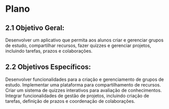 # Plano
## 2.1 Objetivo Geral:
Desenvolver um aplicativo que permita aos alunos criar e gerenciar grupos de estudo, compartilhar recursos, fazer quizzes e gerenciar projetos, incluindo tarefas, prazos e colaborações.

## 2.2 Objetivos Específicos:
Desenvolver funcionalidades para a criação e gerenciamento de grupos de estudo.
Implementar uma plataforma para compartilhamento de recursos.
Criar um sistema de quizzes interativos para avaliação de conhecimentos.
Integrar funcionalidades de gestão de projetos, incluindo criação de tarefas, definição de prazos e coordenação de colaborações.
